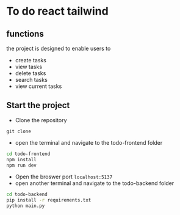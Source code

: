 # To do react tailwind
## functions
the project is designed to enable users to 
- create tasks
- view tasks
- delete tasks
- search tasks
- view current tasks
## Start the project
- Clone the repository
```git
git clone
```
- open the terminal and navigate to the todo-frontend folder
```bash
cd todo-frontend
npm install
npm run dev
```
- Open the broswer port ```localhost:5137```
- open another terminal and navigate to the todo-backend folder
```bash
cd todo-backend
pip install -r requirements.txt
python main.py
```

